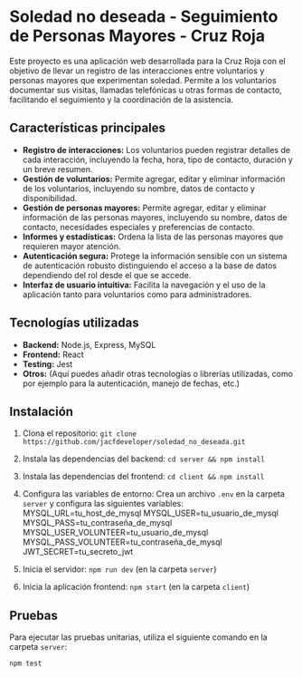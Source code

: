 # Soledad no deseada - Seguimiento de Personas Mayores - Cruz Roja

Este proyecto es una aplicación web desarrollada para la Cruz Roja con el objetivo de llevar un registro de las interacciones entre voluntarios y personas mayores que experimentan soledad. Permite a los voluntarios documentar sus visitas, llamadas telefónicas u otras formas de contacto, facilitando el seguimiento y la coordinación de la asistencia.

## Características principales

* **Registro de interacciones:** Los voluntarios pueden registrar detalles de cada interacción, incluyendo la fecha, hora, tipo de contacto, duración y un breve resumen.
* **Gestión de voluntarios:** Permite agregar, editar y eliminar información de los voluntarios, incluyendo su nombre, datos de contacto y disponibilidad.
* **Gestión de personas mayores:** Permite agregar, editar y eliminar información de las personas mayores, incluyendo su nombre, datos de contacto, necesidades especiales y preferencias de contacto.
* **Informes y estadísticas:** Ordena la lista de las personas mayores que requieren mayor atención.
* **Autenticación segura:** Protege la información sensible con un sistema de autenticación robusto distinguiendo el acceso a la base de datos dependiendo del rol desde el que se accede.
* **Interfaz de usuario intuitiva:** Facilita la navegación y el uso de la aplicación tanto para voluntarios como para administradores.

## Tecnologías utilizadas

* **Backend:** Node.js, Express, MySQL
* **Frontend:** React
* **Testing:** Jest
* **Otros:**  (Aquí puedes añadir otras tecnologías o librerías utilizadas, como por ejemplo para la autenticación, manejo de fechas, etc.)

## Instalación

1. Clona el repositorio: `git clone https://github.com/jacfdeveloper/soledad_no_deseada.git`
2. Instala las dependencias del backend: `cd server && npm install`
3. Instala las dependencias del frontend: `cd client && npm install`
4. Configura las variables de entorno: Crea un archivo `.env` en la carpeta `server` y configura las siguientes variables:
MYSQL_URL=tu_host_de_mysql
MYSQL_USER=tu_usuario_de_mysql
MYSQL_PASS=tu_contraseña_de_mysql
MYSQL_USER_VOLUNTEER=tu_usuario_de_mysql
MYSQL_PASS_VOLUNTEER=tu_contraseña_de_mysql
JWT_SECRET=tu_secreto_jwt

6. Inicia el servidor: `npm run dev` (en la carpeta `server`)
7. Inicia la aplicación frontend: `npm start` (en la carpeta `client`)

## Pruebas

Para ejecutar las pruebas unitarias, utiliza el siguiente comando en la carpeta `server`:

```bash
npm test
